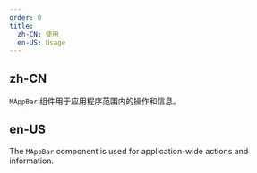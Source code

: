 ```yaml
---
order: 0
title:
  zh-CN: 使用
  en-US: Usage
---
```


## zh-CN

`MAppBar` 组件用于应用程序范围内的操作和信息。

## en-US

The `MAppBar` component is used for application-wide actions and information.
